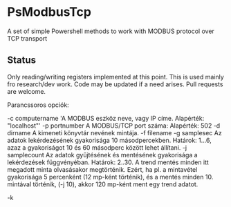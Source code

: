 # PsModbusTcp

A set of simple Powershell methods to work with MODBUS protocol over TCP transport

## Status

Only reading/writing registers implemented at this point. This is used mainly fro research/dev work. Code may be updated if a need arises. Pull requests are welcome.

Parancssoros opciók:

-c computername 'A MODBUS eszköz neve, vagy IP címe. Alapérték: "localhost"'
-p portnumber A MODBUS/TCP port száma: Alapérték: 502
-d dirname A kimeneti könyvtár nevének mintája.
-f filename
-g samplesec Az adatok lekérdezésének gyakorisága 10 másodpercekben. Határok: 1...6, azaz a gyakoriságot 10 és 60 másodperc között lehet állítani.
-j samplecount Az adatok gyűjtésének és mentésének gyakorisága a lekérdezések függvényéban. Határok: 2..30. A trend mentés minden itt megadott minta olvasásakor megtörténik. Ezért, ha pl. a mintavétel gyakorisága 5 percenként (12 mp-ként történik), és a mentés minden 10. mintával történik, (-j 10), akkor 120 mp-ként ment egy trend adatot.

-k

